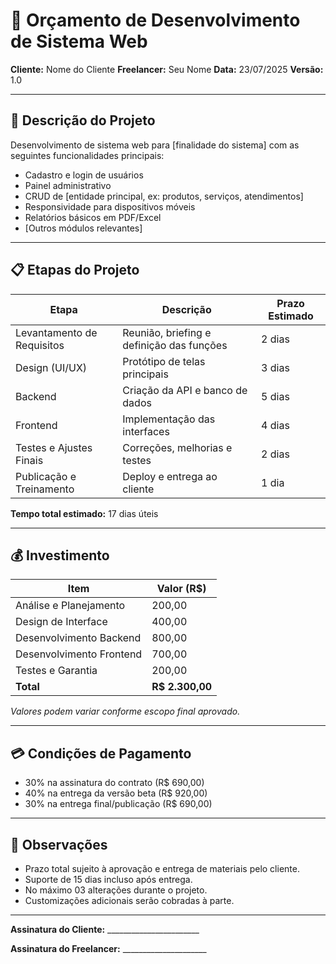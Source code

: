 # 🧾 Orçamento de Desenvolvimento de Sistema Web

**Cliente:** Nome do Cliente 
**Freelancer:** Seu Nome 
**Data:** 23/07/2025 
**Versão:** 1.0 

---

## 🎯 Descrição do Projeto

Desenvolvimento de sistema web para [finalidade do sistema] com as seguintes funcionalidades principais:

- Cadastro e login de usuários
- Painel administrativo
- CRUD de [entidade principal, ex: produtos, serviços, atendimentos]
- Responsividade para dispositivos móveis
- Relatórios básicos em PDF/Excel
- [Outros módulos relevantes]

---

## 📋 Etapas do Projeto

| Etapa                        | Descrição                                      | Prazo Estimado |
|-----------------------------|-----------------------------------------------|----------------|
| Levantamento de Requisitos  | Reunião, briefing e definição das funções     | 2 dias         |
| Design (UI/UX)              | Protótipo de telas principais                 | 3 dias         |
| Backend                     | Criação da API e banco de dados               | 5 dias         |
| Frontend                    | Implementação das interfaces                  | 4 dias         |
| Testes e Ajustes Finais     | Correções, melhorias e testes                 | 2 dias         |
| Publicação e Treinamento    | Deploy e entrega ao cliente                   | 1 dia          |

**Tempo total estimado:** 17 dias úteis

---

## 💰 Investimento

| Item                          | Valor (R$)   |
|-------------------------------|--------------|
| Análise e Planejamento        | 200,00       |
| Design de Interface           | 400,00       |
| Desenvolvimento Backend       | 800,00       |
| Desenvolvimento Frontend      | 700,00       |
| Testes e Garantia             | 200,00       |
| **Total**                     | **R$ 2.300,00** |

*Valores podem variar conforme escopo final aprovado.*

---

## 💳 Condições de Pagamento

- 30% na assinatura do contrato (R$ 690,00) 
- 40% na entrega da versão beta (R$ 920,00) 
- 30% na entrega final/publicação (R$ 690,00) 

---

## 📌 Observações

- Prazo total sujeito à aprovação e entrega de materiais pelo cliente.
- Suporte de 15 dias incluso após entrega.
- No máximo 03 alterações durante o projeto.
- Customizações adicionais serão cobradas à parte.

---

**Assinatura do Cliente:** _______________________

**Assinatura do Freelancer:** _____________________
